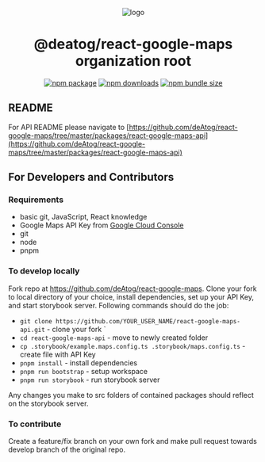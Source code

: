 <div align="center">

![logo](https://raw.githubusercontent.com/deAtog/react-google-maps/master/logo.png)

# @deatog/react-google-maps organization root

[![npm package](https://img.shields.io/npm/v/@deatog/react-google-maps-api)](https://www.npmjs.com/package/@deatog/react-google-maps-api)
[![npm downloads](https://img.shields.io/npm/dt/@deatog/react-google-maps-api)](https://www.npmjs.com/package/@deatog/react-google-maps-api)
[![npm bundle size](https://img.shields.io/bundlephobia/min/@deatog/react-google-maps-api)](https://www.npmjs.com/package/@deatog/react-google-maps-api)

</div>

## README

For API README please navigate to [https://github.com/deAtog/react-google-maps/tree/master/packages/react-google-maps-api](https://github.com/deAtog/react-google-maps/tree/master/packages/react-google-maps-api)

## For Developers and Contributors

### Requirements

- basic git, JavaScript, React knowledge
- Google Maps API Key from [Google Cloud Console](https://console.cloud.google.com)
- git
- node
- pnpm

### To develop locally

Fork repo at <https://github.com/deAtog/react-google-maps>. Clone your fork to local directory of your choice, install dependencies, set up your API Key, and start storybook server. Following commands should do the job:

- `git clone https://github.com/YOUR_USER_NAME/react-google-maps-api.git` - clone your fork
  `
- `cd react-google-maps-api` - move to newly created folder
- `cp .storybook/example.maps.config.ts .storybook/maps.config.ts` - create file with API Key
- `pnpm install` - install dependencies
- `pnpm run bootstrap` - setup workspace
- `pnpm run storybook` - run storybook server

Any changes you make to src folders of contained packages should reflect on the storybook server.

### To contribute

Create a feature/fix branch on your own fork and make pull request towards develop branch of the original repo.

